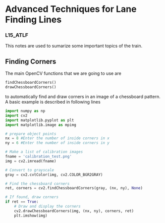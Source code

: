 # Advanced Techniques for Lane Finding Lines
### L15_ATLF

This notes are used to sumarize some important topics of the train.

## Finding Corners
The main OpenCV functions that we are going to use are

```python
findChessboardCorners()
drawChessboardCorners()
```
to automatically find and draw corners in an image of a chessboard pattern. A basic example is described in following lines

```python
import numpy as np
import cv2
import matplotlib.pyplot as plt
import matplotlib.image as mpimg

# prepare object points
nx = 8 #Enter the number of inside corners in x
ny = 6 #Enter the number of inside corners in y

# Make a list of calibration images
fname = 'calibration_test.png'
img = cv2.imread(fname)

# Convert to grayscale
gray = cv2.cvtColor(img, cv2.COLOR_BGR2GRAY)

# Find the chessboard corners
ret, corners = cv2.findChessboardCorners(gray, (nx, ny), None)

# If found, draw corners
if ret == True:
    # Draw and display the corners
    cv2.drawChessboardCorners(img, (nx, ny), corners, ret)
    plt.imshow(img)
```


